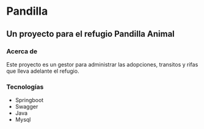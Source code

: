 # Pandilla
## Un proyecto para el refugio Pandilla Animal

### Acerca de 
Este proyecto es un gestor para administrar las adopciones, transitos y rifas que lleva adelante el refugio. 

### Tecnologías
- Springboot
- Swagger
- Java
- Mysql

